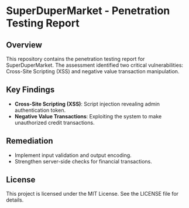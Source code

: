 # SuperDuperMarket - Penetration Testing Report

## Overview
This repository contains the penetration testing report for SuperDuperMarket. The assessment identified two critical vulnerabilities: Cross-Site Scripting (XSS) and negative value transaction manipulation.

## Key Findings
- **Cross-Site Scripting (XSS)**: Script injection revealing admin authentication token.
- **Negative Value Transactions**: Exploiting the system to make unauthorized credit transactions.

## Remediation
- Implement input validation and output encoding.
- Strengthen server-side checks for financial transactions.

## License
This project is licensed under the MIT License. See the LICENSE file for details.
